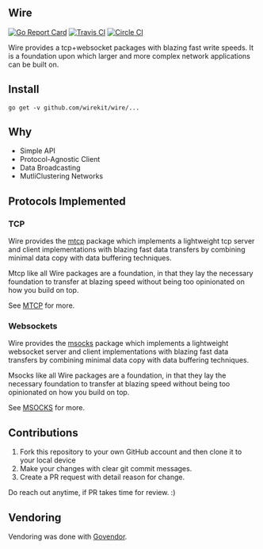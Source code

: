 Wire
------
[![Go Report Card](https://goreportcard.com/badge/github.com/wirekit/wire)](https://goreportcard.com/report/github.com/wirekit/wire)
[![Travis CI](https://travis-ci.org/wirekit/wire.svg?master=branch)](https://travis-ci.org/wirekit/wire)
[![Circle CI](https://circleci.com/gh/wirekit/wire.svg?style=svg)](https://circleci.com/gh/wirekit/wire)

Wire provides a tcp+websocket packages with blazing fast write speeds. It is a foundation upon which larger and more complex network applications can be built on.

## Install

```
go get -v github.com/wirekit/wire/...
```

## Why

- Simple API
- Protocol-Agnostic Client
- Data Broadcasting
- MutliClustering Networks

## Protocols Implemented

### TCP

Wire provides the [mtcp](./mtcp) package which implements a lightweight tcp server and client implementations with blazing fast data transfers by combining minimal data copy with data buffering techniques. 

Mtcp like all Wire packages are a foundation, in that they lay the necessary foundation to transfer at blazing speed without being too opinionated on how you build on top.


See [MTCP](./mtcp) for more.

### Websockets

Wire provides the [msocks](./msocks) package which implements a lightweight websocket server and client implementations with blazing fast data transfers by combining minimal data copy with data buffering techniques. 

Msocks like all Wire packages are a foundation, in that they lay the necessary foundation to transfer at blazing speed without being too opinionated on how you build on top.

See [MSOCKS](./msocks) for more.

## Contributions

1. Fork this repository to your own GitHub account and then clone it to your local device
2. Make your changes with clear git commit messages.
3. Create a PR request with detail reason for change.

Do reach out anytime, if PR takes time for review. :)

## Vendoring
Vendoring was done with [Govendor](https://github.com/kardianos/govendor).
